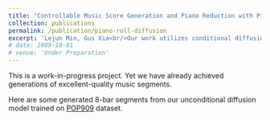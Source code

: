 ```yaml
---
title: "Controllable Music Score Generation and Piano Reduction with Piano‑roll Diffusion"
collection: publications
permalink: /publication/piano-roll-diffusion
excerpt: 'Lejun Min, Gus Xia<br/>Our work utilizes conditional diffusion models on image‑like piano‑roll generation. By exploring means of conditional methods and guidances for diffusion models on music arrangement tasks, we combine inductive biases of intrinsic musical structure into diffusion‑based models.'
# date: 2009-10-01
# venue: 'Under Preparation'
---
```


This is a work-in-progress project. Yet we have already achieved generations of excellent-quality music segments.

Here are some generated 8-bar segments from our unconditional diffusion model trained on
[POP909](https://github.com/music-x-lab/POP909-Dataset) dataset.


<midi-player src="/media/uncond_pop909_0.mid" sound-font visualizer="#Vis_uncond_pop909_0">
</midi-player>

<midi-visualizer src="/media/uncond_pop909_0.mid" type="piano-roll" id="Vis_uncond_pop909_0">
</midi-visualizer>

<midi-player src="/media/uncond_pop909_1.mid" sound-font visualizer="#Vis_uncond_pop909_1">
</midi-player>

<midi-visualizer src="/media/uncond_pop909_1.mid" type="piano-roll" id="Vis_uncond_pop909_1">
</midi-visualizer>

<midi-player src="/media/uncond_pop909_2.mid" sound-font visualizer="#Vis_uncond_pop909_2">
</midi-player>

<midi-visualizer src="/media/uncond_pop909_2.mid" type="piano-roll" id="Vis_uncond_pop909_2">
</midi-visualizer>

<midi-player src="/media/uncond_pop909_3.mid" sound-font visualizer="#Vis_uncond_pop909_3">
</midi-player>

<midi-visualizer src="/media/uncond_pop909_3.mid" type="piano-roll" id="Vis_uncond_pop909_3">
</midi-visualizer>

<script
  src="https://cdn.jsdelivr.net/combine/npm/tone@14.7.58,npm/@magenta/music@1.23.1/es6/core.js,npm/focus-visible@5,npm/html-midi-player@1.5.0"></script>
